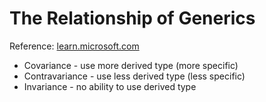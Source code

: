 # The Relationship of Generics

Reference: [learn.microsoft.com](https://learn.microsoft.com/en-us/dotnet/standard/generics/covariance-and-contravariance)

- Covariance - use more derived type (more specific)
- Contravariance - use less derived type (less specific)
- Invariance - no ability to use derived type
